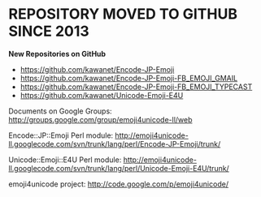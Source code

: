 # REPOSITORY MOVED TO GITHUB SINCE 2013 #

**New Repositories on GitHub**

  * https://github.com/kawanet/Encode-JP-Emoji
  * https://github.com/kawanet/Encode-JP-Emoji-FB_EMOJI_GMAIL
  * https://github.com/kawanet/Encode-JP-Emoji-FB_EMOJI_TYPECAST
  * https://github.com/kawanet/Unicode-Emoji-E4U

Documents on Google Groups:
http://groups.google.com/group/emoji4unicode-ll/web

Encode::JP::Emoji Perl module:
http://emoji4unicode-ll.googlecode.com/svn/trunk/lang/perl/Encode-JP-Emoji/trunk/

Unicode::Emoji::E4U Perl module:
http://emoji4unicode-ll.googlecode.com/svn/trunk/lang/perl/Unicode-Emoji-E4U/trunk/

emoji4unicode project:
http://code.google.com/p/emoji4unicode/